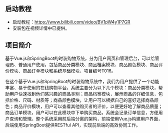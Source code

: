 ## 启动教程

- 启动教程：https://www.bilibili.com/video/BV1pW4y1P7GR
- 安装包在视频详情中已提供。

## 项目简介

基于Vue.js和SpringBoot的时装购物系统，分为用户网页和管理后台，可以给管理员、普通用户使用，包括商品分类模块、商品档案模块、商品颜色模块、商品评价模块、商品订单模块和系统基础模块，项目编号T016。

在这个基于Vue.js和SpringBoot的时装购物系统中，我们为用户提供了一个功能丰富、易于使用的在线购物平台。系统主要分为以下几个模块：商品分类模块，帮助用户快速找到他们感兴趣的商品类别；商品档案模块，展示商品的详细信息，包括价格、尺码、材质等；商品颜色模块，让用户可以根据自己的喜好选择商品颜色；商品评价模块，用户可以查看其他购买者的评价，以便更好地了解商品质量；商品订单模块，用户可以在此模块中下单购买商品，系统会记录订单信息，方便用户查询和管理。整个系统采用前后端分离的架构，前端使用Vue.js构建用户界面，后端使用SpringBoot提供RESTful API，实现前后端的高效协同工作。